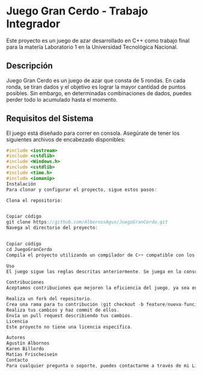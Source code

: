 # Juego Gran Cerdo - Trabajo Integrador

Este proyecto es un juego de azar desarrollado en C++ como trabajo final para la materia Laboratorio 1 en la Universidad Tecnológica Nacional.

## Descripción

Juego Gran Cerdo es un juego de azar que consta de 5 rondas. En cada ronda, se tiran dados y el objetivo es lograr la mayor cantidad de puntos posibles. Sin embargo, en determinadas combinaciones de dados, puedes perder todo lo acumulado hasta el momento.

## Requisitos del Sistema

El juego está diseñado para correr en consola. Asegúrate de tener los siguientes archivos de encabezado disponibles:

```cpp
#include <iostream>
#include <cstdlib>
#include <Windows.h>
#include <cstdlib>
#include <time.h>
#include <iomanip>
Instalación
Para clonar y configurar el proyecto, sigue estos pasos:

Clona el repositorio:


Copiar código
git clone https://github.com/AlbornosAgus/JuegoGranCerdo.git
Navega al directorio del proyecto:


Copiar código
cd JuegoGranCerdo
Compila el proyecto utilizando un compilador de C++ compatible con los requisitos del sistema.

Uso
El juego sigue las reglas descritas anteriormente. Se juega en la consola y puedes interactuar con el juego a través de la entrada de texto.

Contribuciones
Aceptamos contribuciones que mejoren la eficiencia del juego, ya sea en el código o en la parte gráfica. Si deseas contribuir, por favor, sigue las siguientes pautas:

Realiza un fork del repositorio.
Crea una rama para tu contribución (git checkout -b feature/nueva-funcionalidad).
Realiza tus cambios y haz commit de ellos.
Envía un pull request describiendo tus cambios.
Licencia
Este proyecto no tiene una licencia específica.

Autores
Agustín Albornos
Karen Billordo
Matías Frischeisein
Contacto
Para cualquier pregunta o soporte, puedes contactarme a través de mi LinkedIn: [agusalbornos](https://www.linkedin.com/in/agust%C3%ADn-mariano-albornos-2bb21b213/).
